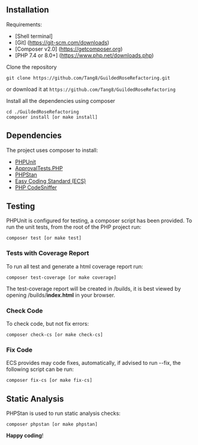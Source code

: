 ## Installation

Requirements:

- [Shell terminal]
- [Git] (https://git-scm.com/downloads)
- [Composer v2.0] (https://getcomposer.org)
- [PHP 7.4 or 8.0+] (https://www.php.net/downloads.php)

Clone the repository

```shell script
git clone https://github.com/Tang8/GuildedRoseRefactoring.git
```

or download it at `https://github.com/Tang8/GuildedRoseRefactoring`

Install all the dependencies using composer

```shell script
cd ./GuildedRoseRefactoring
composer install [or make install]
```

## Dependencies

The project uses composer to install:

- [PHPUnit](https://phpunit.de/)
- [ApprovalTests.PHP](https://github.com/approvals/ApprovalTests.php)
- [PHPStan](https://github.com/phpstan/phpstan)
- [Easy Coding Standard (ECS)](https://github.com/symplify/easy-coding-standard)
- [PHP CodeSniffer](https://github.com/squizlabs/PHP_CodeSniffer/wiki)

## Testing

PHPUnit is configured for testing, a composer script has been provided. To run the unit tests, from the root of the PHP
project run:

```shell script
composer test [or make test]
```

### Tests with Coverage Report

To run all test and generate a html coverage report run:

```shell script
composer test-coverage [or make coverage] 
```

The test-coverage report will be created in /builds, it is best viewed by opening /builds/**index.html** in your
browser.

### Check Code

To check code, but not fix errors:

```shell script
composer check-cs [or make check-cs]
``` 

### Fix Code

ECS provides may code fixes, automatically, if advised to run --fix, the following script can be run:

```shell script
composer fix-cs [or make fix-cs]
```

## Static Analysis

PHPStan is used to run static analysis checks:

```shell script
composer phpstan [or make phpstan]
```

**Happy coding**!

